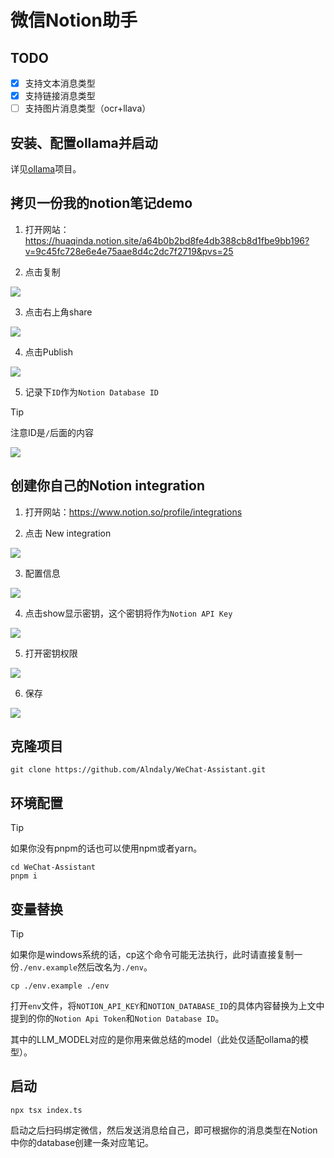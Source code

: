# 微信Notion助手

## TODO

- [x] 支持文本消息类型
- [x] 支持链接消息类型
- [ ] 支持图片消息类型（ocr+llava）

## 安装、配置ollama并启动

详见[ollama](https://github.com/ollama/ollama)项目。

## 拷贝一份我的notion笔记demo

1. 打开网站：https://huaqinda.notion.site/a64b0b2bd8fe4db388cb8d1fbe9bb196?v=9c45fc728e6e4e75aae8d4c2dc7f2719&pvs=25

2. 点击复制

![](https://oss.kinda.info/image/202409080001811.png)

3. 点击右上角share

![](https://oss.kinda.info/image/202409080003537.png)

4. 点击Publish

![](https://oss.kinda.info/image/202409080002170.png)

5. 记录下`ID`作为`Notion Database ID`

> [!TIP]
> 注意ID是`/`后面的内容

![](https://oss.kinda.info/image/202409080002172.png)

## 创建你自己的Notion integration

1. 打开网站：https://www.notion.so/profile/integrations

2. 点击 New integration

![](https://oss.kinda.info/image/202409080009849.png)

3. 配置信息

![](https://oss.kinda.info/image/202409080009848.png)

4. 点击show显示密钥，这个密钥将作为`Notion API Key`

![](https://oss.kinda.info/image/202409080011321.png)

5. 打开密钥权限

![](https://oss.kinda.info/image/202409080010978.png)

6. 保存

![](https://oss.kinda.info/image/202409080011395.png)

## 克隆项目

```shell
git clone https://github.com/Alndaly/WeChat-Assistant.git
```

## 环境配置

> [!TIP]
> 如果你没有pnpm的话也可以使用npm或者yarn。

```shell
cd WeChat-Assistant
pnpm i
```

## 变量替换

> [!TIP]
> 如果你是windows系统的话，cp这个命令可能无法执行，此时请直接复制一份`./env.example`然后改名为`./env`。

```shell
cp ./env.example ./env
```

打开`env`文件，将`NOTION_API_KEY`和`NOTION_DATABASE_ID`的具体内容替换为上文中提到的你的`Notion Api Token`和`Notion Database ID`。

其中的LLM_MODEL对应的是你用来做总结的model（此处仅适配ollama的模型）。

## 启动

```shell
npx tsx index.ts
```

启动之后扫码绑定微信，然后发送消息给自己，即可根据你的消息类型在Notion中你的database创建一条对应笔记。